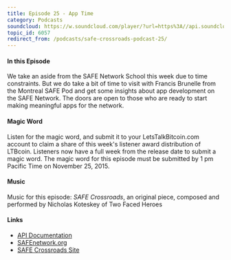 ```yaml
---
title: Episode 25 - App Time
category: Podcasts
soundcloud: https://w.soundcloud.com/player/?url=https%3A//api.soundcloud.com/tracks/233648045
topic_id: 6057
redirect_from: /podcasts/safe-crossroads-podcast-25/
---
```


#### In this Episode

We take an aside from the SAFE Network School this week due to time constraints. But we do take a bit of time to visit with Francis Brunelle from the Montreal SAFE Pod and get some insights about app development on the SAFE Network. The doors are open to those who are ready to start making meaningful apps for the network.

#### Magic Word

Listen for the magic word, and submit it to your LetsTalkBitcoin.com account to claim a share of this week's listener award distribution of LTBcoin. Listeners now have a full week from the release date to submit a magic word. The magic word for this episode must be submitted by 1 pm Pacific Time on November 25, 2015.

#### Music

Music for this episode: _SAFE Crossroads_, an original piece, composed and performed by Nicholas Koteskey of Two Faced Heroes

#### Links

- [API Documentation](https://api.safedev.org)
- [SAFEnetwork.org](https://safenetwork.org)
- [SAFE Crossroads Site](http://www.safecrossroads.net/)
